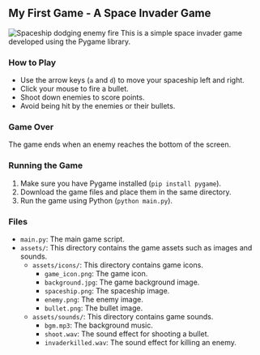 ## My First Game - A Space Invader Game

![Spaceship dodging enemy fire](assets/icons/gameplay_screenshot.png)  This is a simple space invader game developed using the Pygame library. 

### How to Play

* Use the arrow keys (`a` and `d`) to move your spaceship left and right.
* Click your mouse to fire a bullet.
* Shoot down enemies to score points.
* Avoid being hit by the enemies or their bullets.

### Game Over

The game ends when an enemy reaches the bottom of the screen.

### Running the Game

1. Make sure you have Pygame installed (`pip install pygame`).
2. Download the game files and place them in the same directory.
3. Run the game using Python (`python main.py`).

### Files

* `main.py`: The main game script.
* `assets/`: This directory contains the game assets such as images and sounds.
    * `assets/icons/`: This directory contains game icons.
        * `game_icon.png`: The game icon.
        * `background.jpg`: The game background image.
        * `spaceship.png`: The spaceship image.
        * `enemy.png`: The enemy image.
        * `bullet.png`: The bullet image.
    * `assets/sounds/`: This directory contains game sounds.
        * `bgm.mp3`: The background music.
        * `shoot.wav`: The sound effect for shooting a bullet.
        * `invaderkilled.wav`: The sound effect for killing an enemy.

